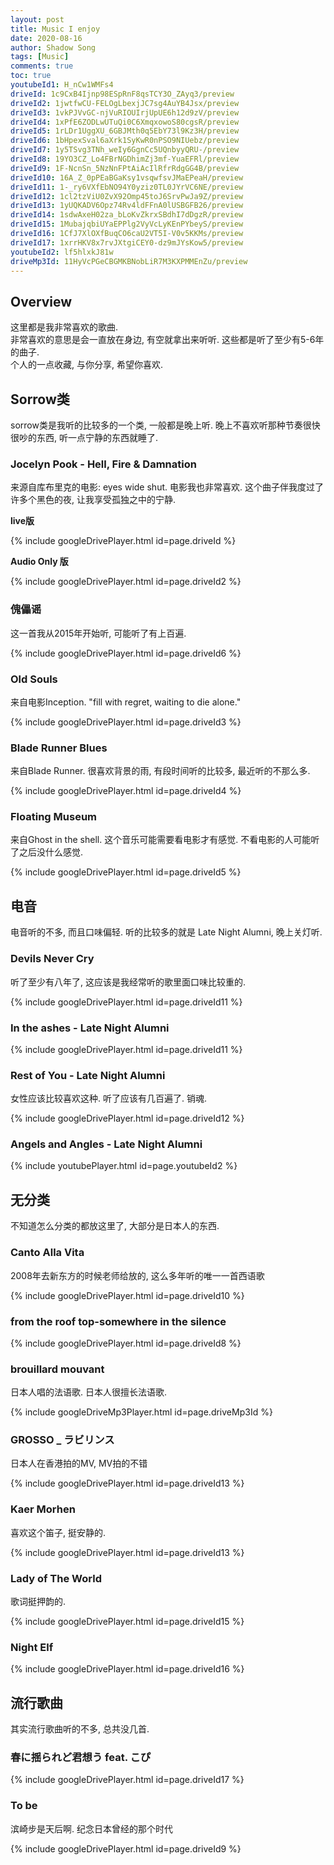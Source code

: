 ```yaml
---
layout: post
title: Music I enjoy
date: 2020-08-16
author: Shadow Song
tags: [Music]
comments: true
toc: true
youtubeId1: H_nCw1WMFs4
driveId: 1c9CxB4Ijnp98ESpRnF8qsTCY3O_ZAyq3/preview
driveId2: 1jwtfwCU-FELOgLbexjJC7sg4AuYB4Jsx/preview
driveId3: 1vkPJVvGC-njVuRIOUIrjUpUE6h12d9zV/preview
driveId4: 1xPfE6ZODLwUTuQi0C6XmqxowoS80cgsR/preview
driveId5: 1rLDr1UggXU_6GBJMth0q5EbY73l9Kz3H/preview
driveId6: 1bHpexSval6aXrk1SyKwR0nPSO9NIUebz/preview
driveId7: 1y5TSvg3TNh_weIy6GgnCc5UQnbyyQRU-/preview
driveId8: 19YO3CZ_Lo4FBrNGDhimZj3mf-YuaEFRl/preview
driveId9: 1F-NcnSn_5NzNnFPtAiAcIlRfrRdgGG4B/preview
driveId10: 16A_Z_0pPEaBGaKsy1vsqwfsvJMaEPeaH/preview
driveId11: 1-_ry6VXfEbNO94Y0yziz0TL0JYrVC6NE/preview
driveId12: 1cl2tzViU0ZvX92Omp45toJ6SrvPwJa9Z/preview
driveId13: 1yUQKADV6Opz74Rv4ldFFnA0lUSBGFB26/preview
driveId14: 1sdwAxeH02za_bLoKvZkrxSBdhI7dDgzR/preview
driveId15: 1MubajqbiUYaEPPlg2VyVcLyKEnPYbeyS/preview
driveId16: 1CfJ7XlOXfBuqCO6caU2VT5I-V0v5KKMs/preview
driveId17: 1xrrHKV8x7rvJXtgiCEY0-dz9mJYsKow5/preview
youtubeId2: lf5hlxkJ81w
driveMp3Id: 11HyVcPGeCBGMKBNobLiR7M3KXPMMEnZu/preview
---
```


## Overview
这里都是我非常喜欢的歌曲.   
非常喜欢的意思是会一直放在身边, 有空就拿出来听听. 这些都是听了至少有5-6年的曲子.  
个人的一点收藏, 与你分享, 希望你喜欢. 

## Sorrow类

sorrow类是我听的比较多的一个类, 一般都是晚上听. 晚上不喜欢听那种节奏很快很吵的东西, 听一点宁静的东西就睡了. 

### Jocelyn Pook - Hell, Fire & Damnation

来源自库布里克的电影: eyes wide shut. 电影我也非常喜欢. 这个曲子伴我度过了许多个黑色的夜, 让我享受孤独之中的宁静. 

**live版**

{% include googleDrivePlayer.html id=page.driveId %}

**Audio Only 版**

{% include googleDrivePlayer.html id=page.driveId2 %}

### 傀儡谣

这一首我从2015年开始听, 可能听了有上百遍. 

{% include googleDrivePlayer.html id=page.driveId6 %}

### Old Souls

来自电影Inception.    "fill with regret, waiting to die alone." 

{% include googleDrivePlayer.html id=page.driveId3 %}

### Blade Runner Blues

来自Blade Runner.  很喜欢背景的雨, 有段时间听的比较多, 最近听的不那么多. 

{% include googleDrivePlayer.html id=page.driveId4 %}

### Floating Museum

来自Ghost in the shell.  这个音乐可能需要看电影才有感觉.  不看电影的人可能听了之后没什么感觉. 

{% include googleDrivePlayer.html id=page.driveId5 %}


## 电音

电音听的不多, 而且口味偏轻.  听的比较多的就是 Late Night Alumni, 晚上关灯听.  

### Devils Never Cry

听了至少有八年了, 这应该是我经常听的歌里面口味比较重的. 

{% include googleDrivePlayer.html id=page.driveId11 %}

### In the ashes - Late Night Alumni

{% include googleDrivePlayer.html id=page.driveId11 %}

### Rest of You - Late Night Alumni

女性应该比较喜欢这种. 听了应该有几百遍了. 销魂. 

{% include googleDrivePlayer.html id=page.driveId12 %}

### Angels and Angles - Late Night Alumni

{% include youtubePlayer.html id=page.youtubeId2 %}

## 无分类

不知道怎么分类的都放这里了, 大部分是日本人的东西. 

### Canto Alla Vita

2008年去新东方的时候老师给放的, 这么多年听的唯一一首西语歌

{% include googleDrivePlayer.html id=page.driveId10 %}

### from the roof top-somewhere in the silence

{% include googleDrivePlayer.html id=page.driveId8 %}


### brouillard mouvant

日本人唱的法语歌. 日本人很擅长法语歌. 

{% include googleDriveMp3Player.html id=page.driveMp3Id %}

### GROSSO _ ラビリンス

日本人在香港拍的MV, MV拍的不错

{% include googleDrivePlayer.html id=page.driveId13 %}

### Kaer Morhen

喜欢这个笛子, 挺安静的. 

{% include googleDrivePlayer.html id=page.driveId13 %}

### Lady of The World

歌词挺押韵的. 

{% include googleDrivePlayer.html id=page.driveId15 %}

### Night Elf

{% include googleDrivePlayer.html id=page.driveId16 %}
## 流行歌曲

其实流行歌曲听的不多, 总共没几首. 

### 春に揺られど君想う feat. こぴ

{% include googleDrivePlayer.html id=page.driveId17 %}
### To be 

滨崎步是天后啊. 纪念日本曾经的那个时代

{% include googleDrivePlayer.html id=page.driveId9 %}


